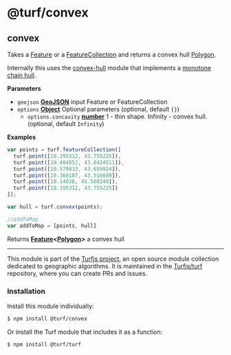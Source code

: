 # @turf/convex

<!-- Generated by documentation.js. Update this documentation by updating the source code. -->

## convex

Takes a [Feature](https://tools.ietf.org/html/rfc7946#section-3.2) or a [FeatureCollection](https://tools.ietf.org/html/rfc7946#section-3.3) and returns a convex hull [Polygon](https://tools.ietf.org/html/rfc7946#section-3.1.6).

Internally this uses
the [convex-hull](https://github.com/mikolalysenko/convex-hull) module that
implements a [monotone chain hull](http://en.wikibooks.org/wiki/Algorithm_Implementation/Geometry/Convex_hull/Monotone_chain).

**Parameters**

-   `geojson` **[GeoJSON](https://tools.ietf.org/html/rfc7946#section-3)** input Feature or FeatureCollection
-   `options` **[Object](https://developer.mozilla.org/en-US/docs/Web/JavaScript/Reference/Global_Objects/Object)** Optional parameters (optional, default `{}`)
    -   `options.concavity` **[number](https://developer.mozilla.org/en-US/docs/Web/JavaScript/Reference/Global_Objects/Number)** 1 - thin shape. Infinity - convex hull. (optional, default `Infinity`)

**Examples**

```javascript
var points = turf.featureCollection([
  turf.point([10.195312, 43.755225]),
  turf.point([10.404052, 43.8424511]),
  turf.point([10.579833, 43.659924]),
  turf.point([10.360107, 43.516688]),
  turf.point([10.14038, 43.588348]),
  turf.point([10.195312, 43.755225])
]);

var hull = turf.convex(points);

//addToMap
var addToMap = [points, hull]
```

Returns **[Feature](https://tools.ietf.org/html/rfc7946#section-3.2)&lt;[Polygon](https://tools.ietf.org/html/rfc7946#section-3.1.6)>** a convex hull

<!-- This file is automatically generated. Please don't edit it directly:
if you find an error, edit the source file (likely index.js), and re-run
./scripts/generate-readmes in the turf project. -->

---

This module is part of the [Turfjs project](http://turfjs.org/), an open source
module collection dedicated to geographic algorithms. It is maintained in the
[Turfjs/turf](https://github.com/Turfjs/turf) repository, where you can create
PRs and issues.

### Installation

Install this module individually:

```sh
$ npm install @turf/convex
```

Or install the Turf module that includes it as a function:

```sh
$ npm install @turf/turf
```
